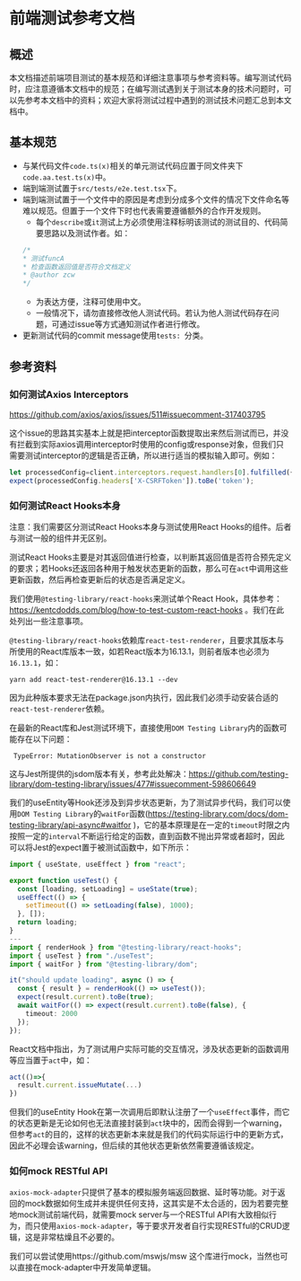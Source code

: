 # 前端测试参考文档
## 概述
本文档描述前端项目测试的基本规范和详细注意事项与参考资料等。编写测试代码时，应注意遵循本文档中的规范；在编写测试遇到关于测试本身的技术问题时，可以先参考本文档中的资料；欢迎大家将测试过程中遇到的测试技术问题汇总到本文档中。

## 基本规范
* 与某代码文件`code.ts(x)`相关的单元测试代码应置于同文件夹下`code.aa.test.ts(x)`中。
* 端到端测试置于`src/tests/e2e.test.tsx`下。
* 端到端测试置于一个文件中的原因是考虑到分成多个文件的情况下文件命名等难以规范。但置于一个文件下时也代表需要遵循额外的合作开发规则。
    * 每个`describe`或`it`测试上方必须使用注释标明该测试的测试目的、代码简要思路以及测试作者。如：
    ```typescript
    /*
    * 测试funcA
    * 检查函数返回值是否符合文档定义
    * @author zcw
    */
    ```
    * 为表达方便，注释可使用中文。
    * 一般情况下，请勿直接修改他人测试代码。若认为他人测试代码存在问题，可通过issue等方式通知测试作者进行修改。
* 更新测试代码的commit message使用`tests: `分类。
    
## 参考资料
### 如何测试Axios Interceptors
https://github.com/axios/axios/issues/511#issuecomment-317403795

这个issue的思路其实基本上就是把interceptor函数提取出来然后测试而已，并没有拦截到实际axios调用interceptor时使用的config或response对象，但我们只需要测试interceptor的逻辑是否正确，所以进行适当的模拟输入即可。例如：
```typescript
let processedConfig=client.interceptors.request.handlers[0].fulfilled({headers: {}});
expect(processedConfig.headers['X-CSRFToken']).toBe('token');
```

### 如何测试React Hooks本身
注意：我们需要区分测试React Hooks本身与测试使用React Hooks的组件。后者与测试一般的组件并无区别。

测试React Hooks主要是对其返回值进行检查，以判断其返回值是否符合预先定义的要求；若Hooks还返回各种用于触发状态更新的函数，那么可在`act`中调用这些更新函数，然后再检查更新后的状态是否满足定义。

我们使用`@testing-library/react-hooks`来测试单个React Hook，具体参考：https://kentcdodds.com/blog/how-to-test-custom-react-hooks 。我们在此处列出一些注意事项。

`@testing-library/react-hooks`依赖库`react-test-renderer`，且要求其版本与所使用的React库版本一致，如若React版本为16.13.1，则前者版本也必须为`16.13.1`，如：
```shell script
yarn add react-test-renderer@16.13.1 --dev
```
因为此种版本要求无法在package.json内执行，因此我们必须手动安装合适的`react-test-renderer`依赖。

在最新的React库和Jest测试环境下，直接使用`DOM Testing Library`内的函数可能存在以下问题：
```
 TypeError: MutationObserver is not a constructor
```
这与Jest所提供的jsdom版本有关，参考此处解决：https://github.com/testing-library/dom-testing-library/issues/477#issuecomment-598606649

我们的useEntity等Hook还涉及到异步状态更新，为了测试异步代码，我们可以使用`DOM Testing Library`的`waitFor`函数(https://testing-library.com/docs/dom-testing-library/api-async#waitfor )，它的基本原理是在一定的`timeout`时限之内按照一定的`interval`不断运行给定的函数，直到函数不抛出异常或者超时，因此可以将Jest的expect置于被测试函数中，如下所示：
```typescript
import { useState, useEffect } from "react";

export function useTest() {
  const [loading, setLoading] = useState(true);
  useEffect(() => {
    setTimeout(() => setLoading(false), 1000);
  }, []);
  return loading;
}
---
import { renderHook } from "@testing-library/react-hooks";
import { useTest } from "./useTest";
import { waitFor } from "@testing-library/dom";

it("should update loading", async () => {
  const { result } = renderHook(() => useTest());
  expect(result.current).toBe(true);
  await waitFor(() => expect(result.current).toBe(false), {
    timeout: 2000
  });
});
```

React文档中指出，为了测试用户实际可能的交互情况，涉及状态更新的函数调用等应当置于`act`中，如：
```typescript
act(()=>{
  result.current.issueMutate(...)
})
```
但我们的useEntity Hook在第一次调用后即默认注册了一个`useEffect`事件，而它的状态更新是无论如何也无法直接封装到`act`块中的，因而会得到一个warning，但参考`act`的目的，这样的状态更新本来就是我们的代码实际运行中的更新方式，因此不必理会该warning，但后续的其他状态更新依然需要遵循该规定。
### 如何mock RESTful API
`axios-mock-adapter`只提供了基本的模拟服务端返回数据、延时等功能。对于返回的mock数据如何生成并未提供任何支持，这其实是不太合适的，因为若要完整地mock测试前端代码，就需要mock server与一个RESTful API有大致相似行为，而只使用`axios-mock-adapter`，等于要求开发者自行实现RESTful的CRUD逻辑，这是非常枯燥且不必要的。

我们可以尝试使用https://github.com/mswjs/msw 这个库进行mock，当然也可以直接在mock-adapter中开发简单逻辑。
